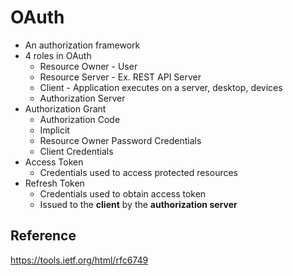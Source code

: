 # OAuth

- An authorization framework
- 4 roles in OAuth
    - Resource Owner - User
    - Resource Server - Ex. REST API Server
    - Client - Application executes on a server, desktop, devices
    - Authorization Server
- Authorization Grant
    - Authorization Code
    - Implicit
    - Resource Owner Password Credentials
    - Client Credentials
- Access Token
    - Credentials used to access protected resources
- Refresh Token
    - Credentials used to obtain access token
    - Issued to the **client** by the **authorization server**



## Reference
https://tools.ietf.org/html/rfc6749
